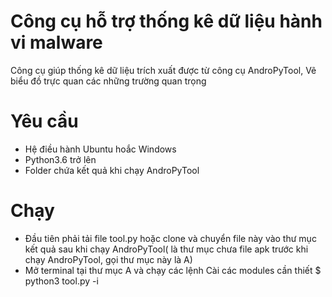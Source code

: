 # Công cụ hỗ trợ thống kê dữ liệu hành vi malware
  Công cụ giúp thống kê dữ liệu trích xuất được từ công cụ AndroPyTool, Vẽ biểu đồ trực quan các những trường quan trọng
# Yêu cầu
  * Hệ điều hành Ubuntu hoắc Windows
  * Python3.6 trở lên
  * Folder chứa kết quả khi chạy AndroPyTool
# Chạy
  * Đầu tiên phải tải file tool.py hoặc clone và chuyển file này vào thư mục kết quả sau khi chạy AndroPyTool( là thư mục chưa file apk trước khi chạy AndroPyTool, gọi thư mục này là A)
  * Mở terminal tại thư mục A và chạy các lệnh
      Cài các modules cần thiết
      $ python3 tool.py -i
      
      
      
